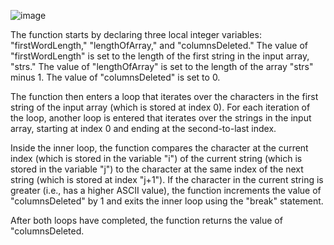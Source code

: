 ![image](https://user-images.githubusercontent.com/73062879/210691478-4f92a596-c0f3-48e4-a570-80ac597a2976.png)

The function starts by declaring three local integer variables: "firstWordLength," "lengthOfArray," and "columnsDeleted." The value of "firstWordLength" is set to the length of the first string in the input array, "strs." The value of "lengthOfArray" is set to the length of the array "strs" minus 1. The value of "columnsDeleted" is set to 0.

The function then enters a loop that iterates over the characters in the first string of the input array (which is stored at index 0). For each iteration of the loop, another loop is entered that iterates over the strings in the input array, starting at index 0 and ending at the second-to-last index.

Inside the inner loop, the function compares the character at the current index (which is stored in the variable "i") of the current string (which is stored in the variable "j") to the character at the same index of the next string (which is stored at index "j+1"). If the character in the current string is greater (i.e., has a higher ASCII value), the function increments the value of "columnsDeleted" by 1 and exits the inner loop using the "break" statement.

After both loops have completed, the function returns the value of "columnsDeleted.
